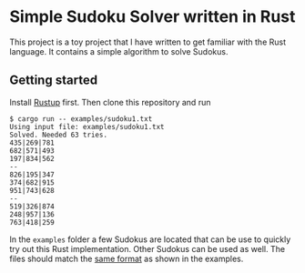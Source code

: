 # Simple Sudoku Solver written in Rust

This project is a toy project that I have written to get familiar with the Rust language.
It contains a simple algorithm to solve Sudokus.

## Getting started

Install [Rustup](https://rustup.rs/) first.
Then clone this repository and run

```console
$ cargo run -- examples/sudoku1.txt
Using input file: examples/sudoku1.txt
Solved. Needed 63 tries.
435|269|781
682|571|493
197|834|562
--
826|195|347
374|682|915
951|743|628
--
519|326|874
248|957|136
763|418|259
```

In the `examples` folder a few Sudokus are located that can be use to quickly try out this Rust implementation.
Other Sudokus can be used as well.
The files should match the [same format](./examples/sudoku1.txt) as shown in the examples.
